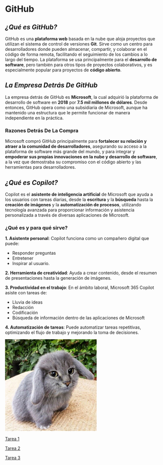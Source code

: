 # GitHub

## *¿Qué es GitHub?*
GitHub es una **plataforma web** basada en la nube que aloja proyectos que utilizan el sistema de control de versiones **Git**. Sirve como un centro para desarrolladores donde pueden almacenar, compartir, y colaborar en el código de forma remota, facilitando el seguimiento de los cambios a lo largo del tiempo. La plataforma se usa principalmente para el **desarrollo de software**, pero también para otros tipos de proyectos colaborativos, y es especialmente popular para proyectos de **código abierto**. 

## *La Empresa Detrás De GitHub* 
La empresa detrás de GitHub es **Microsoft**, la cual adquirió la plataforma de desarrollo de software en **2018** por **7.5 mil millones de dólares**. Desde entonces, GitHub opera como una subsidiaria de Microsoft, aunque ha mantenido una estructura que le permite funcionar de manera independiente en la práctica. 

### Razones Detrás De La Compra
Microsoft compró GitHub principalmente para **fortalecer su relación y atraer a la comunidad de desarrolladores**, asegurando su acceso a la plataforma de software más grande del mundo, y para integrar y **empoderar sus propias innovaciones en la nube y desarrollo de software**, a la vez que demostraba su compromiso con el código abierto y las herramientas para desarrolladores. 

## *¿Qué es Copilot?*
Copilot es el **asistente de inteligencia artificial** de Microsoft que ayuda a los usuarios con tareas diarias, desde la **escritura** y la **búsqueda** hasta la **creación de imágenes** y la **automatización de procesos**, utilizando tecnología avanzada para proporcionar información y asistencia personalizada a través de diversas aplicaciones de Microsoft. 

### ¿Qué es y para qué sirve?
**1. Asistente personal**: Copilot funciona como un compañero digital que puede:
 - Responder preguntas
 - Entretener
 - Inspirar al usuario.

**2. Herramienta de creatividad**: Ayuda a crear contenido, desde el resumen de presentaciones hasta la generación de imágenes.

**3. Productividad en el trabajo**: En el ámbito laboral, Microsoft 365 Copilot asiste con tareas de:
 - Lluvia de ideas
 - Redacción
 - Codificación
 - Búsqueda de información dentro de las aplicaciones de Microsoft 

**4. Automatización de tareas**: Puede automatizar tareas repetitivas, optimizando el flujo de trabajo y mejorando la toma de decisiones. 

![imagen to wapa](img/cabbit.webp)

[Tarea 1](Tarea1/README.md)

[Tarea 2](Tarea2/README.md)

[Tarea 3](Tarea3/README.md)